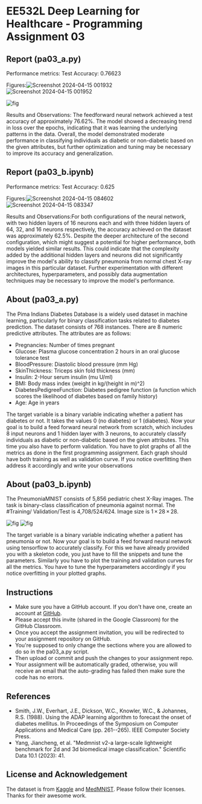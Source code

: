 # EE532L Deep Learning for Healthcare - Programming Assignment 03

## Report (pa03_a.py)
Performance metrics: Test Accuracy: 0.76623

Figures:![Screenshot 2024-04-15 001932](https://github.com/Electrical-Engineering-IIT-Tirupati/EE532L-PA03/assets/159757647/d7c621ed-c43f-459f-acba-9bdb5c118f89)
![Screenshot 2024-04-15 001952](https://github.com/Electrical-Engineering-IIT-Tirupati/EE532L-PA03/assets/159757647/5be99a46-9730-4fe8-8e43-9338d94fb478)


![fig](assets/logo.png)

Results and Observations: The feedforward neural network achieved a test accuracy of approximately 76.62%. The model showed a decreasing trend in loss over the epochs, indicating that it was learning the underlying patterns in the data. Overall, the model demonstrated moderate performance in classifying individuals as diabetic or non-diabetic based on the given attributes, but further optimization and tuning may be necessary to improve its accuracy and generalization.

## Report (pa03_b.ipynb)
Performance metrics: Test Accuracy: 0.625

Figures:![Screenshot 2024-04-15 084602](https://github.com/Electrical-Engineering-IIT-Tirupati/EE532L-PA03/assets/159757647/81ea4fd8-a695-4371-b9d1-5444cea54888)
![Screenshot 2024-04-15 083347](https://github.com/Electrical-Engineering-IIT-Tirupati/EE532L-PA03/assets/159757647/e9df0954-4603-4419-a202-31890466a17a)

Results and Observations:For both configurations of the neural network, with two hidden layers of 16 neurons each and with three hidden layers of 64, 32, and 16 neurons respectively, the accuracy achieved on the dataset was approximately 62.5%. Despite the deeper architecture of the second configuration, which might suggest a potential for higher performance, both models yielded similar results. This could indicate that the complexity added by the additional hidden layers and neurons did not significantly improve the model's ability to classify pneumonia from normal chest X-ray images in this particular dataset. Further experimentation with different architectures, hyperparameters, and possibly data augmentation techniques may be necessary to improve the model's performance.

## About (pa03_a.py)
The Pima Indians Diabetes Database is a widely used dataset in machine learning, particularly for binary classification tasks related to diabetes prediction. The dataset consists of 768 instances. There are 8 numeric predictive attributes. The attributes are as follows:
 - Pregnancies: Number of times pregnant
 - Glucose: Plasma glucose concentration 2 hours in an oral glucose tolerance test
 - BloodPressure: Diastolic blood pressure (mm Hg)
 - SkinThickness: Triceps skin fold thickness (mm)
 - Insulin: 2-Hour serum insulin (mu U/ml)
 - BMI: Body mass index (weight in kg/(height in m)^2)
 - DiabetesPedigreeFunction: Diabetes pedigree function (a function which scores the likelihood of diabetes based on family history)
 - Age: Age in years

The target variable is a binary variable indicating whether a patient has diabetes or not. It takes the values 0 (no diabetes) or 1 (diabetes). Now your goal is to build a feed forward neural network from scratch, which includes 8 input neurons and 1 hidden layer with 3 neurons, to accurately classify individuals as diabetic or non-diabetic based on the given attributes.
This time you also have to perform validation. You have to plot graphs of all the metrics as done in the first programming assignment. Each graph should have both training as well as validation curve. If you notice overfitting then address it accordingly and write your observations 

## About (pa03_b.ipynb)
The PneumoniaMNIST consists of 5,856 pediatric chest X-Ray images. The task is binary-class classification of pneumonia against normal. The #Training/ Validation/Test is 4,708/524/624. Image size is 1 × 28 × 28.

![fig](assets/pos.png)
![fig](assets/neg.png)

The target variable is a binary variable indicating whether a patient has pneumonia or not. Now your goal is to build a feed forward neural network using tensorflow to accurately classify.
For this we have already provided you with a skeleton code, you just have to fill the snippets and tune the parameters. Similarly you have to plot the training and validation curves for all the metrics. You have to tune the hyperparameters accordingly if you notice overfitting in your plotted graphs.

## Instructions
  - Make sure you have a GitHub account. If you don't have one, create an account at [GitHub](https://github.com/).
  - Please accept this invite (shared in the Google Classroom) for the GitHub Classroom.
  - Once you accept the assignment invitation, you will be redirected to your assignment repository on GitHub.
  - You're supposed to only change the sections where you are allowed to do so in the pa03_a.py script.
  - Then upload or commit and push the changes to your assignment repo.
  - Your assignment will be automatically graded, otherwise, you will receive an email that the auto-grading has failed then make sure the code has no errors.

## References
- Smith, J.W., Everhart, J.E., Dickson, W.C., Knowler, W.C., & Johannes, R.S. (1988). Using the ADAP learning algorithm to forecast the onset of diabetes mellitus. In Proceedings of the Symposium on Computer Applications and Medical Care (pp. 261--265). IEEE Computer Society Press.
- Yang, Jiancheng, et al. "Medmnist v2-a large-scale lightweight benchmark for 2d and 3d biomedical image classification." Scientific Data 10.1 (2023): 41.


## License and Acknowledgement
The dataset is from [Kaggle](https://www.kaggle.com/datasets/uciml/pima-indians-diabetes-database/data?select=diabetes.csv) and [MedMNIST](https://medmnist.com/). Please follow their licenses. Thanks for their awesome work.

